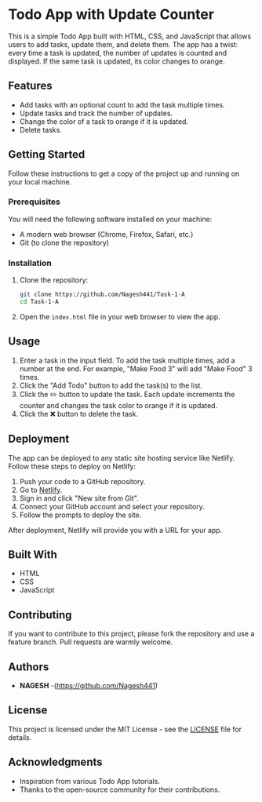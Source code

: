 # Todo App with Update Counter

This is a simple Todo App built with HTML, CSS, and JavaScript that allows users to add tasks, update them, and delete them. The app has a twist: every time a task is updated, the number of updates is counted and displayed. If the same task is updated, its color changes to orange.

## Features

- Add tasks with an optional count to add the task multiple times.
- Update tasks and track the number of updates.
- Change the color of a task to orange if it is updated.
- Delete tasks.

## Getting Started

Follow these instructions to get a copy of the project up and running on your local machine.

### Prerequisites

You will need the following software installed on your machine:

- A modern web browser (Chrome, Firefox, Safari, etc.)
- Git (to clone the repository)

### Installation

1. Clone the repository:

    ```bash
    git clone https://github.com/Nagesh441/Task-1-A
    cd Task-1-A
    ```

2. Open the `index.html` file in your web browser to view the app.

## Usage

1. Enter a task in the input field. To add the task multiple times, add a number at the end. For example, "Make Food 3" will add "Make Food" 3 times.
2. Click the "Add Todo" button to add the task(s) to the list.
3. Click the ✏️ button to update the task. Each update increments the counter and changes the task color to orange if it is updated.
4. Click the ❌ button to delete the task.

## Deployment

The app can be deployed to any static site hosting service like Netlify. Follow these steps to deploy on Netlify:

1. Push your code to a GitHub repository.
2. Go to [Netlify](https://www.netlify.com/).
3. Sign in and click "New site from Git".
4. Connect your GitHub account and select your repository.
5. Follow the prompts to deploy the site.

After deployment, Netlify will provide you with a URL for your app.

## Built With

- HTML
- CSS
- JavaScript

## Contributing

If you want to contribute to this project, please fork the repository and use a feature branch. Pull requests are warmly welcome.

## Authors

- **NAGESH** -(https://github.com/Nagesh441)

## License

This project is licensed under the MIT License - see the [LICENSE](LICENSE) file for details.

## Acknowledgments

- Inspiration from various Todo App tutorials.
- Thanks to the open-source community for their contributions.


